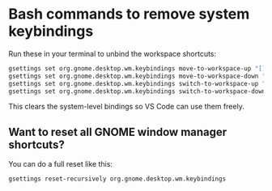 # Bash commands to remove system keybindings

Run these in your terminal to unbind the workspace shortcuts:

```bash
gsettings set org.gnome.desktop.wm.keybindings move-to-workspace-up "[]"
gsettings set org.gnome.desktop.wm.keybindings move-to-workspace-down "[]"
gsettings set org.gnome.desktop.wm.keybindings switch-to-workspace-up "[]"
gsettings set org.gnome.desktop.wm.keybindings switch-to-workspace-down "[]"
```

This clears the system-level bindings so VS Code can use them freely.

## Want to reset all GNOME window manager shortcuts?

You can do a full reset like this:

```bash
gsettings reset-recursively org.gnome.desktop.wm.keybindings
```